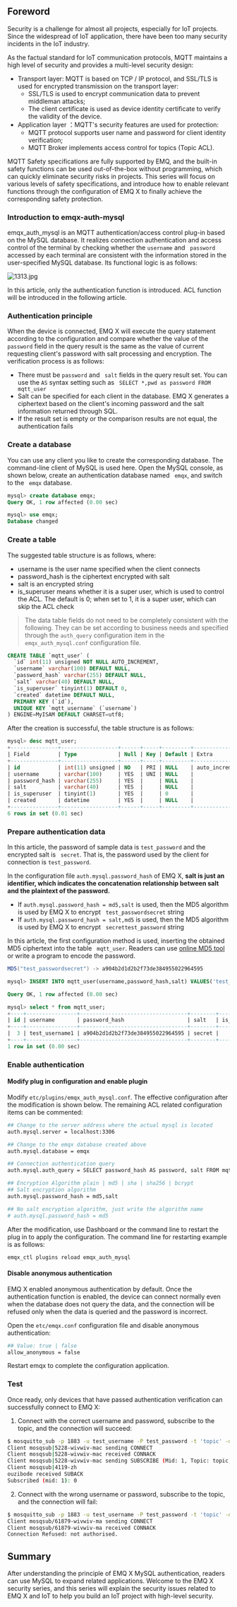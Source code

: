 

## Foreword

Security is a challenge for almost all projects, especially for IoT projects. Since the widespread of IoT application, there have been too many security incidents in the IoT industry.

As the factual standard for IoT communication protocols, MQTT maintains a high level of security and provides a multi-level security design:

- Transport layer: MQTT is based on TCP / IP protocol, and SSL/TLS is used for encrypted transmission on the transport layer:
  - SSL/TLS is used to encrypt communication data to prevent middleman attacks;
  - The client certificate is used as device identity certificate  to verify the validity of the device.
- Application layer ：MQTT's security features are used for protection:
  - MQTT protocol supports user name and password for client identity verification;
  - MQTT Broker implements  access control for topics (Topic ACL).

MQTT Safety specifications are fully supported by EMQ, and the built-in safety functions can be used out-of-the-box without programming, which can quickly eliminate security risks in projects. This series will focus on various levels of safety specifications, and introduce how to enable relevant functions through the configuration of EMQ X to finally achieve the corresponding safety protection.

### Introduction to emqx-auth-mysql 

emqx_auth_mysql is an MQTT authentication/access control plug-in based on the MySQL database. It realizes connection authentication and access control of the terminal by checking whether the `username` and ` password` accessed by each terminal are consistent with the information stored in the user-specified MySQL database. Its functional logic is as follows:

![1313.jpg](https://static.emqx.net/images/bada404720935875a97ce0b1e6b79ad7.jpg)

In this article, only the authentication function is introduced. ACL function will be introduced in the following article.

### Authentication principle

When the device is connected, EMQ X will execute the query statement according to the configuration and compare  whether the value of the `password` field in the query result is the same as the value of current requesting client's password with salt processing and encryption. The verification process is as follows:

- There must be `password`  and ` salt` fields in the query result set. You can use the `AS` syntax setting such as ` SELECT *,pwd as password FROM mqtt_user`
- Salt can be specified for each client in the database. EMQ X generates a ciphertext based on the client's incoming password and the salt information returned through SQL.
- If the result set is empty or the comparison results are not equal, the authentication fails



### Create a database

You can use any client you like to create the corresponding database. The command-line client of MySQL is used here. Open the MySQL console, as shown below, create an authentication database named `` emqx``, and switch to the `` emqx`` database.

```sql
mysql> create database emqx;
Query OK, 1 row affected (0.00 sec)

mysql> use emqx;
Database changed
```



### Create a table

The suggested table structure is as follows, where:

- username is the user name specified when the client connects
- password_hash is the ciphertext encrypted with salt
- salt is an encrypted string
- is_superuser means whether it is a super user, which is used to control the ACL. The default is 0; when set to 1, it is a super user, which can skip the ACL check

>  The data table fields do not need to be completely consistent with the following. They can be set according to business needs and specified through the `auth_query` configuration item in the ` emqx_auth_mysql.conf` configuration file.

```sql
CREATE TABLE `mqtt_user` (
  `id` int(11) unsigned NOT NULL AUTO_INCREMENT,
  `username` varchar(100) DEFAULT NULL,
  `password_hash` varchar(255) DEFAULT NULL,
  `salt` varchar(40) DEFAULT NULL,
  `is_superuser` tinyint(1) DEFAULT 0,
  `created` datetime DEFAULT NULL,
  PRIMARY KEY (`id`),
  UNIQUE KEY `mqtt_username` (`username`)
) ENGINE=MyISAM DEFAULT CHARSET=utf8;
```

After the creation is successful, the table structure is as follows:

```sql
mysql> desc mqtt_user;
+---------------+------------------+------+-----+---------+----------------+
| Field         | Type             | Null | Key | Default | Extra          |
+---------------+------------------+------+-----+---------+----------------+
| id            | int(11) unsigned | NO   | PRI | NULL    | auto_increment |
| username      | varchar(100)     | YES  | UNI | NULL    |                |
| password_hash | varchar(255)     | YES  |     | NULL    |                |
| salt          | varchar(40)      | YES  |     | NULL    |                |
| is_superuser  | tinyint(1)       | YES  |     | 0       |                |
| created       | datetime         | YES  |     | NULL    |                |
+---------------+------------------+------+-----+---------+----------------+
6 rows in set (0.01 sec)
```



### Prepare authentication data

In this article, the password of sample data is `test_password` and the encrypted salt is ` secret`. That is, the password used by the client for connection is `test_password`.

In the configuration file `auth.mysql.password_hash` of EMQ X, **salt is just an identifier, which indicates the concatenation relationship between salt and the plaintext of the password.**

- If `auth.mysql.password_hash = md5,salt` is used, then the MD5 algorithm is used by EMQ X to encrypt ` test_passwordsecret` string
- If `auth.mysql.password_hash = salt,md5` is used, then the MD5 algorithm is used by EMQ X to encrypt ` secrettest_password` string

In this article, the first configuration method is used, inserting the obtained MD5 ciphertext into the table `` mqtt_user``. Readers can use [online MD5 tool](https://www.md5hashgenerator.com/) or write a program to encode the password.

```java
MD5("test_passwordsecret") -> a904b2d1d2b2f73de384955022964595
```

```sql
mysql> INSERT INTO mqtt_user(username,password_hash,salt) VALUES('test_username', 'a904b2d1d2b2f73de384955022964595', 'secret');

Query OK, 1 row affected (0.00 sec)

mysql> select * from mqtt_user;
+----+----------------+----------------------------------+--------+--------------+---------+
| id | username       | password_hash                    | salt   | is_superuser | created |
+----+----------------+----------------------------------+--------+--------------+---------+
|  3 | test_username1 | a904b2d1d2b2f73de384955022964595 | secret |            0 | NULL    |
+----+----------------+----------------------------------+--------+--------------+---------+
1 row in set (0.00 sec)
```



### Enable authentication

#### Modify plug in configuration and enable plugin

Modify `etc/plugins/emqx_auth_mysql.conf`. The effective configuration after the modification is shown below. The remaining ACL related configuration items can be commented:

```bash
## Change to the server address where the actual mysql is located
auth.mysql.server = localhost:3306

## Change to the emqx database created above
auth.mysql.database = emqx

## Connection authentication query
auth.mysql.auth_query = SELECT password_hash AS password, salt FROM mqtt_user WHERE username = '%u'

## Encryption Algorithm plain | md5 | sha | sha256 | bcrypt
## Salt encryption algorithm
auth.mysql.password_hash = md5,salt

## No salt encryption algorithm, just write the algorithm name
# auth.mysql.password_hash = md5
```



After the modification, use Dashboard or the command line to restart the plug in to apply the configuration. The command line for restarting example is as follows:

```bash
emqx_ctl plugins reload emqx_auth_mysql
```



#### Disable  anonymous authentication

EMQ X enabled anonymous authentication by default. Once the authentication function is enabled, the device can connect normally even when the database does not query the data, and the connection will be refused only when the data is queried and the password is incorrect.

Open the `etc/emqx.conf` configuration file and disable anonymous authentication:

```bash
## Value: true | false
allow_anonymous = false
```

Restart emqx to complete the configuration application.



### Test

Once ready, only devices that have passed authentication verification can successfully connect to EMQ X:

1. Connect with the correct username and password,  subscribe to the topic, and the connection will succeed:

```bash
$ mosquitto_sub -p 1883 -u test_username -P test_password -t 'topic' -d
Client mosqsub|5228-wivwiv-mac sending CONNECT
Client mosqsub|5228-wivwiv-mac received CONNACK
Client mosqsub|5228-wivwiv-mac sending SUBSCRIBE (Mid: 1, Topic: topic, QoS: 0)
Client mosqsub|4119-zh
ouzibode received SUBACK
Subscribed (mid: 1): 0
```



2. Connect with the wrong username or password, subscribe to the topic, and the connection will fail:

```bash
$ mosquitto_sub -p 1883 -u test_username -P test_password -t 'topic' -d
Client mosqsub/61879-wivwiv-ma sending CONNECT
Client mosqsub/61879-wivwiv-ma received CONNACK
Connection Refused: not authorised.
```

## Summary  

After understanding the principle of EMQ X MySQL authentication, readers can use MySQL to expand related applications. Welcome to the EMQ X security series, and this series will explain the security issues related to EMQ X and IoT  to help you build an IoT project with high-level security.

